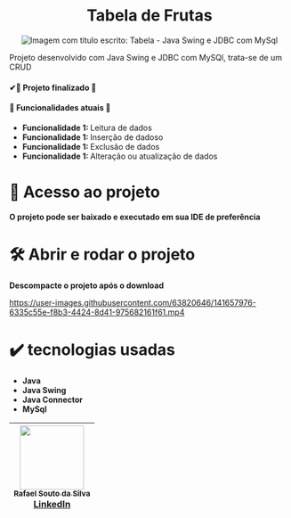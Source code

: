 <h1 align="center">Tabela de Frutas</h1>
<p align="center">
  <img src="https://github.com/Rafael-a11y/tabela-de-frutas/assets/63820646/1c0e4ab8-2775-4ff8-8149-6267112de601#vitrinedev" 
    alt="Imagem com título escrito: Tabela - Java Swing e JDBC com MySql">
</p>

<p>Projeto desenvolvido com Java Swing e JDBC com MySQl, trata-se de um CRUD</p>

<h4>✔🚧 Projeto finalizado 🚧</h4>

<h4>🔨 Funcionalidades atuais 🔨 </h4>

<ul>
  <li><strong>Funcionalidade 1: </strong>Leitura de dados</li>
  <li><strong>Funcionalidade 1: </strong>Inserção de dadoso</li>
  <li><strong>Funcionalidade 1: </strong>Exclusão de dados</li>
  <li><strong>Funcionalidade 1: </strong>Alteração ou atualização de dados</li>
</ul>



# 📁 Acesso ao projeto

**O projeto pode ser baixado e executado em sua IDE de preferência**

# 🛠️ Abrir e rodar o projeto

**Descompacte o projeto após o download**

https://user-images.githubusercontent.com/63820646/141657976-6335c55e-f8b3-4424-8d41-975682161f61.mp4

# ✔️ tecnologias usadas
<ul>
  <li><strong>Java</strong></li>
  <li><strong>Java Swing</strong></li>
  <li><strong>Java Connector</strong></li>
  <li><strong>MySql</strong></li>
</ul>

| [<img src="https://github.com/Rafael-a11y/SeteDiasDeCodigoProgramacao/assets/63820646/c4ef5e3f-3a75-4eab-93c5-2f4b38b9b275" width=115><br><sub>Rafael Souto da Silva</sub><br><a href="https://www.linkedin.com/in/rafael-souto-da-silva-920335211/" target="_blank">LinkedIn</a>](https://www.linkedin.com/in/rafael-souto-da-silva-920335211/) |
| :---: |
